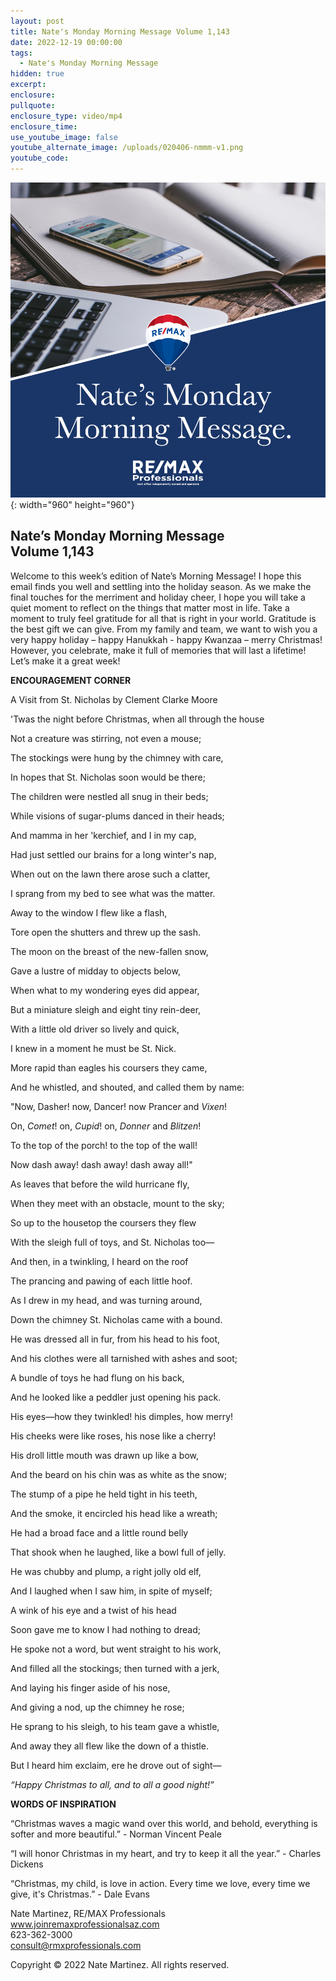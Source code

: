 ```yaml
---
layout: post
title: Nate's Monday Morning Message Volume 1,143
date: 2022-12-19 00:00:00
tags:
  - Nate's Monday Morning Message
hidden: true
excerpt:
enclosure:
pullquote:
enclosure_type: video/mp4
enclosure_time:
use_youtube_image: false
youtube_alternate_image: /uploads/020406-nmmm-v1.png
youtube_code:
---
```

![](/uploads/020406-nmmm-v1-1.png){: width="960" height="960"}

## **Nate’s Monday Morning Message<br>Volume 1,143**

Welcome to this week’s edition of Nate’s Morning Message\! I hope this email finds you well and settling into the holiday season. As we make the final touches for the merriment and holiday cheer, I hope you will take a quiet moment to reflect on the things that matter most in life. Take a moment to truly feel gratitude for all that is right in your world. Gratitude is the best gift we can give. From my family and team, we want to wish you a very happy holiday – happy Hanukkah - happy Kwanzaa – merry Christmas\! However, you celebrate, make it full of memories that will last a lifetime\! Let’s make it a great week\!

**ENCOURAGEMENT CORNER&nbsp;**

A Visit from St. Nicholas by Clement Clarke Moore

'Twas the night before Christmas, when all through the house

Not a creature was stirring, not even a mouse;

The stockings were hung by the chimney with care,

In hopes that St. Nicholas soon would be there;

The children were nestled all snug in their beds;

While visions of sugar-plums danced in their heads;

And mamma in her 'kerchief, and I in my cap,

Had just settled our brains for a long winter's nap,

When out on the lawn there arose such a clatter,

I sprang from my bed to see what was the matter.

Away to the window I flew like a flash,

Tore open the shutters and threw up the sash.

The moon on the breast of the new-fallen snow,

Gave a lustre of midday to objects below,

When what to my wondering eyes did appear,

But a miniature sleigh and eight tiny rein-deer,

With a little old driver so lively and quick,

I knew in a moment he must be St. Nick.

More rapid than eagles his coursers they came,

And he whistled, and shouted, and called them by name:

"Now, Dasher\! now, Dancer\! now Prance*r*&nbsp;and&nbsp;*Vixen*\!

On,&nbsp;*Comet*\! on,&nbsp;*Cupid*\! on,&nbsp;*Donner*&nbsp;and&nbsp;*Blitzen*\!

To the top of the porch\! to the top of the wall\!

Now dash away\! dash away\! dash away all\!"

As leaves that before the wild hurricane fly,

When they meet with an obstacle, mount to the sky;

So up to the housetop the coursers they flew

With the sleigh full of toys, and St. Nicholas too—

And then, in a twinkling, I heard on the roof

The prancing and pawing of each little hoof.

As I drew in my head, and was turning around,

Down the chimney St. Nicholas came with a bound.

He was dressed all in fur, from his head to his foot,

And his clothes were all tarnished with ashes and soot;

A bundle of toys he had flung on his back,

And he looked like a peddler just opening his pack.

His eyes—how they twinkled\! his dimples, how merry\!

His cheeks were like roses, his nose like a cherry\!

His droll little mouth was drawn up like a bow,

And the beard on his chin was as white as the snow;

The stump of a pipe he held tight in his teeth,

And the smoke, it encircled his head like a wreath;

He had a broad face and a little round belly

That shook when he laughed, like a bowl full of jelly.

He was chubby and plump, a right jolly old elf,

And I laughed when I saw him, in spite of myself;

A wink of his eye and a twist of his head

Soon gave me to know I had nothing to dread;

He spoke not a word, but went straight to his work,

And filled all the stockings; then turned with a jerk,

And laying his finger aside of his nose,

And giving a nod, up the chimney he rose;

He sprang to his sleigh, to his team gave a whistle,

And away they all flew like the down of a thistle.

But I heard him exclaim, ere he drove out of sight—

*“Happy Christmas to all, and to all a good night\!”*

**WORDS OF INSPIRATION**

“Christmas waves a magic wand over this world, and behold, everything is softer and more beautiful.” - Norman Vincent Peale

“I will honor Christmas in my heart, and try to keep it all the year.” - Charles Dickens

“Christmas, my child, is love in action. Every time we love, every time we give, it's Christmas.” - Dale Evans

Nate Martinez, RE/MAX Professionals<br>www.joinremaxprofessionalsaz.com<br>623-362-3000<br>consult@rmxprofessionals.com

Copyright &copy; 2022 Nate Martinez. All rights reserved.